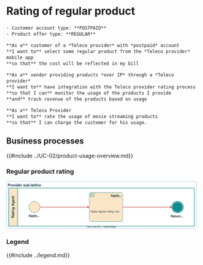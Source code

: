 # Rating of regular product

```admonish abstract title="Pertaining to"
- Customer account type: **POSTPAID**
- Product offer type: **REGULAR**
```

```admonish example title="Customer Use case"
**As a** customer of a *Teleco provider* with *postpaid* account  
**I want to** select some regular product from the *Teleco provider* mobile app  
**so that** the cost will be reflected in my bill  
```

```admonish example title="Vendor Use case"
**As a** vendor providing products *over IP* through a *Teleco provider*  
**I want to** have integration with the Teleco provider rating process  
**so that I can** monitor the usage of the products I provide  
**and** track revenue of the products based on usage  
```

```admonish example title="Teleco Provider Use case"
**As a** Teleco Provider
**I want to** rate the usage of movie streaming products
**so that** I can charge the customer for his usage.
```

## Business processes

{{#include ../UC-02/product-usage-overview.md}}

### Regular product rating

![Diagram depicting the rating process of a regular product](./rating-bpm.svg)

### Legend

{{#include ../legend.md}}

